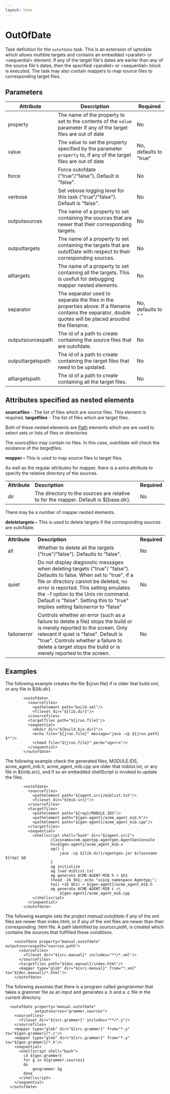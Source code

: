 ```yaml
---
layout: home
---
```

OutOfDate
=========

Task definition for the `outofdate` task. This is an extension of uptodate which allows multible targets and contains an embedded &lt;parallel&gt; or &lt;sequential&gt; element. If any of the target file's dates are earlier than any of the source file's dates, then the specified &lt;parallel&gt; or &lt;sequential&gt; block is executed. The task may also contain mappers to map source files to corresponding target files.

Parameters
----------

| Attribute         | Description                                                                                                                                                | Required               |
|-------------------|------------------------------------------------------------------------------------------------------------------------------------------------------------|------------------------|
| property          | The name of the property to set to the contents of the `value` parameter if any of the target files are out of date                                        | No                     |
| value             | The value to set the property specified by the parameter `property` to, if any of the target files are out of date                                         | No, defaults to "true" |
| force             | Force outofdate ("true"/"false"). Default is "false".                                                                                                      | No                     |
| verbose           | Set vebose logging level for this task ("true"/"false"). Default is "false".                                                                               | No                     |
| outputsources     | The name of a property to set containing the sources that are newer that their corresponding targets.                                                      | No                     |
| outputtargets     | The name of a property to set containing the targets that are outofDate with respect to their corresponding sources.                                       | No                     |
| alltargets        | The name of a property to set containing all the targets. This is usefull for debugging mapper nested elements.                                            | No                     |
| separator         | The separator used to separate the files in the properties above. If a filename contains the separator, double quotes will be placed aroudnd the filename. | No, defaults to “ “    |
| outputsourcespath | The id of a path to create containing the source files that are outofdate.                                                                                 | No                     |
| outputtargetspath | The id of a path to create containing the target files that need to be updated.                                                                            | No                     |
| alltargetspath    | The id of a path to create containing all the target files.                                                                                                | No                     |

Attributes specified as nested elements
---------------------------------------

**sourcefiles** - The list of files which are source files. This element is required.
**targetfiles** - The list of files which are target files.

Both of these nested elements are [Path](http://ant.apache.org/manual/using.html#path) elements which are are used to select sets or lists of files or directories

The *sourcefiles* may contain no files. In this case, outofdate will check the existance of the *targetfiles*.

**mapper –** This is used to map source files to target files.

As well as the regular attributes for mapper, there is a extra attribute to specify the relative directory of the sources.

|               |                                                                                      |              |
|---------------|--------------------------------------------------------------------------------------|--------------|
| **Attribute** | **Description**                                                                      | **Required** |
| dir           | The directory to the sources are relative to for the mapper. Default is ${base.dir}. | No           |

There may be a number of mapper nested elements.

**deletetargets –** This is used to delete targets if the corresponding sources are outofdate.

|               |                                                                                                                                                                                                                                                                                                                                  |              |
|---------------|----------------------------------------------------------------------------------------------------------------------------------------------------------------------------------------------------------------------------------------------------------------------------------------------------------------------------------|--------------|
| **Attribute** | **Description**                                                                                                                                                                                                                                                                                                                  | **Required** |
| all           | Whether to delete all the targets ("true"/"false"). Defaults to "false".                                                                                                                                                                                                                                                         | No           |
| quiet         | Do not display diagnostic messages when deleting targets ("true"/ "false"). Defaults to false. When set to "true", if a file or directory cannot be deleted, no error is reported. This setting emulates the -f option to the Unix rm command. Default is "false". Setting this to "true" implies setting failonerror to "false" | No           |
| failonerror   | Controls whether an error (such as a failure to delete a file) stops the build or is merely reported to the screen. Only relevant if quiet is "false". Default is "true". Controls whether a failure to delete a target stops the build or is merely reported to the screen.                                                     | No           |

Examples
--------

The following example creates the file ${jrun.file} if is older that build.xml, or any file in ${lib.dir}.

            <outofdate>
              <sourcefiles>
                <pathelement path="build.xml"/>
                <fileset dir="${lib.dir}"/>
              </sourcefiles>
              <targetfiles path="${jrun.file}"/>
              <sequential>
                <mkdir dir="${build.bin.dir}"/>
                <echo file="${jrun.file}" message="java -cp ${jrun.path} $*"/>
                <chmod file="${jrun.file}" perm="ugo+rx"/>
              </sequential>
            </outofdate> 

The following example check the generated files, MODULE.IDS, acme\_agent\_mib.h, acme\_agent\_mib.cpp are older that miblist.txt, or any file in ${mib.src}, and if so an embedded shellScript is invoked to update the files.

            <outofdate>
              <sourcefiles>
                <pathelement path="${agent.src}/miblist.txt"/>
                <fileset dir="${mib.src}"/>
              </sourcefiles>
              <targetfiles>
                <pathelement path="${rep}/MODULE.IDS"/>
                <pathelement path="${gen-agent}/acme_agent_mib.h"/>
                <pathelement path="${gen-agent}/acme_agent_mib.cpp"/>
              </targetfiles>
              <sequential>
                <shellscript shell="bash" dir="${agent.src}">
                        classname=com.agentpp.agentgen.AgentGenConsole
                        h1=${gen-agent}/acme_agent_mib.x
                        ag() {
                            java -cp ${lib.dir}/agentgen.jar $classname ${rep} $@
                        }
                        ag initialize
                        ag load miblist.txt
                        ag generate ACME-AGENT-MIB h > $h1
                        (head -16 $h1; echo "using namespace Agentpp;";
                        tail +16 $h1) > ${gen-agent}/acme_agent_mib.h
                        ag generate ACME-AGENT-MIB c >\
                            ${gen-agent}/acme_agent_mib.cpp
                </shellscript>
              </sequential>
            </outofdate>

The following example sets the project *manual.outofdate* if any of the xml files are newer than index.html, or if any of the xml files are newer than their corresponding .html file. A path identified by *sources.path*, is created which contains the sources that fullfilled these conditions.

        <outofdate property="manual.outofdate" outputsourcespath="sources.path">
          <sourcefiles>
            <fileset dir="${src.manual}" includes="**/*.xml"/>
          </sourcefiles>
          <targetfiles path="${doc.manual}/index.html"/>
          <mapper type="glob" dir="${src.manual}" from="*.xml" to="${doc.manual}/*.html"/>
        </outofdate>

The following assumes that there is a program called *gengrammer* that takes a grammer file as an input and generates a .h and a .c file in the current directory.

      <outofdate property="manual.outofdate"
                 outputsources="grammer.sources">
        <sourcefiles>
          <fileset dir="${src.grammer}" includes="**/*.y"/>
        </sourcefiles>
        <mapper type="glob" dir="${src.grammer}" from="*.y" to="${gen.grammer}/*.c"/>
        <mapper type="glob" dir="${src.grammer}" from="*.y" to="${gen.grammer}/*.h"/>
        <sequential>
          <shellscript shell="bash">
            cd ${gen.grammer}
            for g in ${grammer.sources}
            do
                gengrammer $g
            done
          </shellscript>
        </sequential>
      </outofdate>

